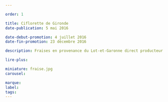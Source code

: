 ```yaml
---

order: 1

title: Ciflorette de Gironde
date-publication: 5 mai 2016

date-debut-promotion: 4 juillet 2016
date-fin-promotion: 23 décembre 2016

description: Fraises en provenance du Lot-et-Garonne direct producteur

lire-plus: 

miniature: fraise.jpg
carousel: 

marque:
label: 
tags: 
---
```


<!--fin-excerpt-->
<!-- ******************************** -->
<!-- **** début contenu détaillé **** -->



<!-- **** fin contenu détaillé **** -->
<!-- ****************************** -->

